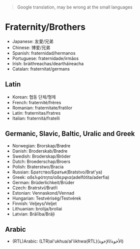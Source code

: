 > Google translation, may be wrong at the small languages

# Fraternity/Brothers

- Japanese: 友愛/兄弟
- Chinese: 博爱/兄弟
- Spanish: fraternidad/hermanos
- Portuguese: fraternidade/irmãos
- Irish: bráithreachas/deartháireacha
- Catalan: fraternitat/germans

## Latin

- Korean: 협동 단체/형제
- French: fraternité/frères
- Romanian: fraternitate/fratilor
- Latin: fraternitas/fratres
- Italian: fraternità/fratelli

## Germanic, Slavic, Baltic, Uralic and Greek

- Norwegian: Brorskap/Brødre
- Danish: Broderskab/Brødre
- Swedish: Broderskap/Bröder
- Dutch: Broederschap/Broers
- Polish: Braterstwo/Bracia
- Russian: Братство/Братья(Bratstvo/Brat'ya)
- Greek: αδελφότητα/αδερφια(adelfótita/aderfia)
- German: Brüderlichkeit/Brüder
- Czech:  Bratrství/Bratři
- Estonian: Vennaskond/Vennad
- Hungarian: Testvériség/Testvérek
- Finnish: Veljeys/Veljet
- Lithuanian: brolija/broliai
- Latvian: Brālība/Brāļi

## Arabic

- (RTL)Arabic: (LTR)al'ukhua/al'iikhwa(RTL)(الأخوة/الإخوة)
